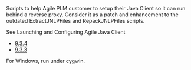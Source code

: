 Scripts to help Agile PLM customer to setup their Java Client so it can run behind a reverse proxy. Consider it as a patch and enhancement to the outdated ExtractJNLPFiles and RepackJNLPFiles scripts.

See Launching and Configuring Agile Java Client
 * [9.3.4](https://docs.oracle.com/cd/E60149_24/otn/pdf/install/html_agaaw/output/chapter_7.htm)
 * [9.3.3](https://docs.oracle.com/cd/E50306_29/otn/pdf/install/html_agaaw/output/chapter_7.htm)

For Windows, run under cygwin.
